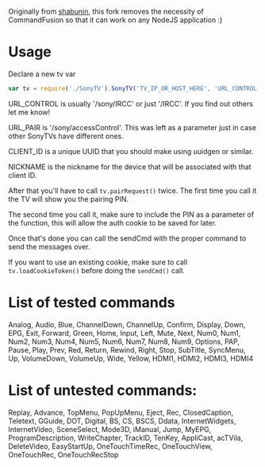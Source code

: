 Originally from [shabunin](https://github.com/shabunin/cf-sonytv), this fork removes the necessity of CommandFusion so that it can work on any NodeJS application :)


Usage
=========

Declare a new tv var

```javascript
var tv = require('./SonyTV').SonyTV('TV_IP_OR_HOST_HERE', 'URL_CONTROL', 'URL_PAIR', 'CLIENT_ID', 'NICKNAME');
```

URL_CONTROL is usually '/sony/IRCC' or just '/IRCC'. If you find out others let me know!

URL_PAIR is '/sony/accessControl'. This was left as a parameter just in case other SonyTVs have different ones.

CLIENT_ID is a unique UUID that you should make using uuidgen or similar.

NICKNAME is the nickname for the device that will be associated with that client ID.


After that you'll have to call ```tv.pairRequest()``` twice. The first time you call it the TV will show you the pairing PIN.

The second time you call it, make sure to include the PIN as a parameter of the function, this will allow the auth cookie to be saved for later.

Once that's done you can call the sendCmd with the proper command to send the messages over.

If you want to use an existing cookie, make sure to call ```tv.loadCookieToken()``` before doing the ```sendCmd()``` call.



List of tested commands
==========

 Analog,
 Audio,
 Blue,
 ChannelDown,
 ChannelUp,
 Confirm,
 Display,
 Down,
 EPG,
 Exit,
 Forward,
 Green,
 Home,
 Input,
 Left,
 Mute,
 Next,
 Num0,
 Num1,
 Num2,
 Num3,
 Num4,
 Num5,
 Num6,
 Num7,
 Num8,
 Num9,
 Options,
 PAP,
 Pause,
 Play,
 Prev,
 Red,
 Return,
 Rewind,
 Right,
 Stop,
 SubTitle,
 SyncMenu,
 Up,
 VolumeDown,
 VolumeUp,
 Wide,
 Yellow,
 HDMI1,
 HDMI2,
 HDMI3,
 HDMI4

List of untested commands:
=========
Replay,
Advance,
TopMenu,
PopUpMenu,
Eject,
Rec,
ClosedCaption,
Teletext,
GGuide,
DOT,
Digital,
BS,
CS,
BSCS,
Ddata,
InternetWidgets,
InternetVideo,
SceneSelect,
Mode3D,
iManual,
Jump,
MyEPG,
ProgramDescription,
WriteChapter,
TrackID,
TenKey,
AppliCast,
acTVila,
DeleteVideo,
EasyStartUp,
OneTouchTimeRec,
OneTouchView,
OneTouchRec,
OneTouchRecStop
